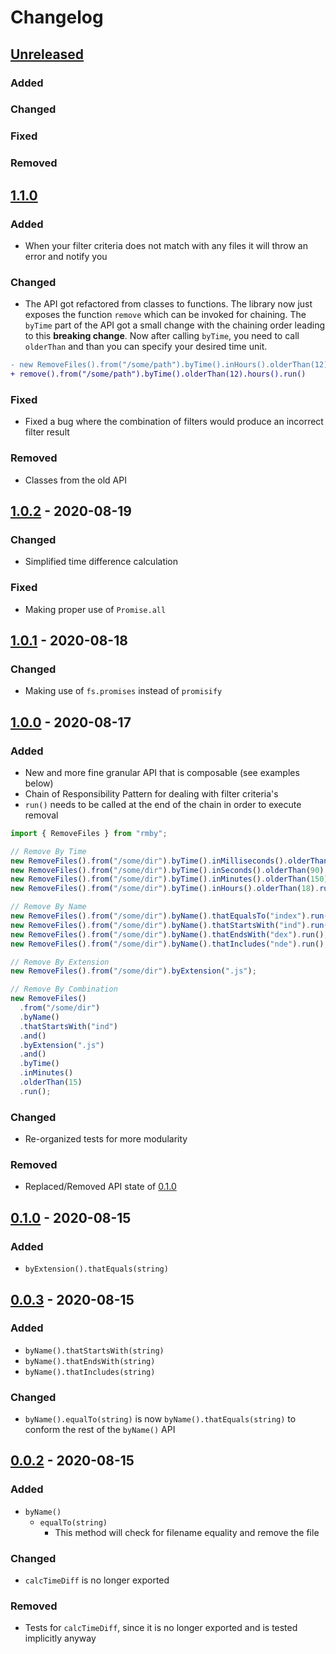 # Changelog

## [Unreleased]

### Added

### Changed

### Fixed

### Removed

## [1.1.0]

### Added

- When your filter criteria does not match with any files it will throw an error and notify you

### Changed

- The API got refactored from classes to functions. The library now just exposes the function `remove` which can be invoked for chaining.
The `byTime` part of the API got a small change with the chaining order leading to this **breaking change**. Now after calling `byTime`, you need to call `olderThan` and than you can specify your desired time unit.

```diff
- new RemoveFiles().from("/some/path").byTime().inHours().olderThan(12).run()
+ remove().from("/some/path").byTime().olderThan(12).hours().run()
```

### Fixed

- Fixed a bug where the combination of filters would produce an incorrect filter result

### Removed

- Classes from the old API

## [1.0.2] - 2020-08-19

### Changed

- Simplified time difference calculation

### Fixed

- Making proper use of `Promise.all`

## [1.0.1] - 2020-08-18

### Changed

- Making use of `fs.promises` instead of `promisify`

## [1.0.0] - 2020-08-17

### Added

- New and more fine granular API that is composable (see examples below)
- Chain of Responsibility Pattern for dealing with filter criteria's
- `run()` needs to be called at the end of the chain in order to execute removal

```js
import { RemoveFiles } from "rmby";

// Remove By Time
new RemoveFiles().from("/some/dir").byTime().inMilliseconds().olderThan(1200).run();
new RemoveFiles().from("/some/dir").byTime().inSeconds().olderThan(90).run();
new RemoveFiles().from("/some/dir").byTime().inMinutes().olderThan(150).run();
new RemoveFiles().from("/some/dir").byTime().inHours().olderThan(18).run();

// Remove By Name
new RemoveFiles().from("/some/dir").byName().thatEqualsTo("index").run();
new RemoveFiles().from("/some/dir").byName().thatStartsWith("ind").run();
new RemoveFiles().from("/some/dir").byName().thatEndsWith("dex").run();
new RemoveFiles().from("/some/dir").byName().thatIncludes("nde").run();

// Remove By Extension
new RemoveFiles().from("/some/dir").byExtension(".js");

// Remove By Combination
new RemoveFiles()
  .from("/some/dir")
  .byName()
  .thatStartsWith("ind")
  .and()
  .byExtension(".js")
  .and()
  .byTime()
  .inMinutes()
  .olderThan(15)
  .run();
```

### Changed

- Re-organized tests for more modularity

### Removed

- Replaced/Removed API state of [0.1.0]

## [0.1.0] - 2020-08-15

### Added

- `byExtension().thatEquals(string)`

## [0.0.3] - 2020-08-15

### Added

- `byName().thatStartsWith(string)`
- `byName().thatEndsWith(string)`
- `byName().thatIncludes(string)`

### Changed

- `byName().equalTo(string)` is now `byName().thatEquals(string)` to conform the rest of the `byName()` API

## [0.0.2] - 2020-08-15

### Added

- `byName()`
  - `equalTo(string)`
    - This method will check for filename equality and remove the file

### Changed

- `calcTimeDiff` is no longer exported

### Removed

- Tests for `calcTimeDiff`, since it is no longer exported and is tested implicitly anyway

[unreleased]: https://github.com/yduman/rmby/compare/1.1.0...master
[0.0.2]: https://github.com/yduman/rmby/releases/tag/0.0.2
[0.0.3]: https://github.com/yduman/rmby/releases/tag/0.0.3
[0.1.0]: https://github.com/yduman/rmby/releases/tag/0.1.0
[1.0.0]: https://github.com/yduman/rmby/releases/tag/1.0.0
[1.0.1]: https://github.com/yduman/rmby/releases/tag/1.0.1
[1.0.2]: https://github.com/yduman/rmby/releases/tag/1.0.2
[1.1.0]: https://github.com/yduman/rmby/releases/tag/1.1.0
